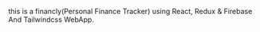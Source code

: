 this is a financly(Personal Finance Tracker) using React, Redux & Firebase And Tailwindcss  WebApp. 
